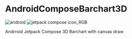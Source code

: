 # AndroidComposeBarchart3D
![android](https://user-images.githubusercontent.com/29164777/223150926-a707b900-0495-4420-9b17-bfc80e63dd6b.svg)
![jetpack compose icon_RGB](https://user-images.githubusercontent.com/29164777/223151503-667bbcb2-71fb-42c6-881c-9905a6c8150f.png)


Andrroid Jetpack Compose
3D Barchart with canvas draw
